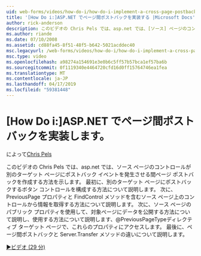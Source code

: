 ```yaml
---
uid: web-forms/videos/how-do-i/how-do-i-implement-a-cross-page-postback-in-aspnet
title: '[How Do i:]ASP.NET でページ間ポストバックを実装する |Microsoft Docs'
author: rick-anderson
description: このビデオの Chris Pels では、asp.net では、[ソース] ページのコントロールが、別のターゲットにポストバック イベントを発生させる間ページ ポストバックを作成する方法を示します.
ms.author: riande
ms.date: 07/10/2008
ms.assetid: cd88fa45-8f51-48f5-b642-5021acddec40
msc.legacyurl: /web-forms/videos/how-do-i/how-do-i-implement-a-cross-page-postback-in-aspnet
msc.type: video
ms.openlocfilehash: a98274a154691e3e0b6c5ff57b57bca1ef57ba6b
ms.sourcegitcommit: 0f1119340e4464720cfd16d0ff15764746ea1fea
ms.translationtype: MT
ms.contentlocale: ja-JP
ms.lasthandoff: 04/17/2019
ms.locfileid: "59381448"
---
```

# <a name="how-do-i-implement-a-cross-page-postback-in-aspnet"></a>[How Do i:]ASP.NET でページ間ポストバックを実装します。

によって[Chris Pels](https://twitter.com/chrispels)

このビデオの Chris Pels では、asp.net では、ソース ページのコントロールが別のターゲット ページにポストバック イベントを発生させる間ページ ポストバックを作成する方法を示します。 最初に、別のターゲット ページにポストバックするボタン コントロールを構成する方法について説明します。 次に、PreviousPage プロパティと FindControl メソッドを含むソース ページ上のコントロールから情報を取得する方法について説明します。 次に、ソース ページのパブリック プロパティを使用して、対象ページにデータを公開する方法について説明し、使用する方法について説明します、@PreviousPageTypeディレクティブ ターゲット ページで、これらのプロパティにアクセスします。 最後に、ページ間ポストバックと Server.Transfer メソッドの違いについて説明します。

[&#9654;ビデオ (29 分)](https://channel9.msdn.com/Blogs/ASP-NET-Site-Videos/how-do-i-implement-a-cross-page-postback-in-aspnet)
